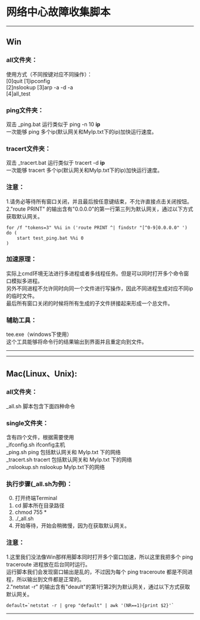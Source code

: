 # 网络中心故障收集脚本

----------------------------------------
## Win
### all文件夹：
使用方式（不同按键对应不同操作）：  
[0]quit    			[1]ipconfig  
[2]nslookup			[3]arp -a -d -a  
[4]all_test

### ping文件夹：
双击	_ping.bat		运行类似于 ping -n 10 **ip**  
一次能够 ping 多个ip(默认网关和MyIp.txt下的ip)加快运行速度。

### tracert文件夹：
双击	_tracert.bat	运行类似于 tracert -d **ip**  
一次能够 tracert 多个ip(默认网关和MyIp.txt下的ip)加快运行速度。

### 注意：
1.请务必等待所有窗口关闭，并且最后按任意键结束，不允许直接点击关闭按钮。  
2."route PRINT" 的输出含有"0.0.0.0"的第一行第三列为默认网关，通过以下方式获取默认网关。
```
for /f "tokens=3" %%i in ('route PRINT ^| findstr "[^0-9]0.0.0.0" ') do (
	start test_ping.bat %%i 0
)
```

### 加速原理：
实际上cmd环境无法进行多进程或者多线程任务。但是可以同时打开多个命令窗口模拟多进程。  
另外不同进程不允许同时向同一个文件进行写操作，因此不同进程生成对应不同ip的临时文件。  
最后所有窗口关闭的时候将所有生成的子文件拼接起来形成一个总文件。

### 辅助工具：
tee.exe（windows下使用）  
这个工具能够将命令行的结果输出到界面并且重定向到文件。

----------------------------------------

----------------------------------------
## Mac(Linux、Unix):
### all文件夹：
_all.sh		脚本包含下面四种命令

### single文件夹：
含有四个文件，根据需要使用  
_ifconfig.sh 	ifconfig主机  
_ping.sh		ping 包括默认网关和 MyIp.txt 下的网络  
_tracert.sh			tracert 包括默认网关和 MyIp.txt 下的网络  
_nslookup.sh 		nslookup MyIp.txt下的网络

### 执行步骤(_all.sh为例)：
0.   打开终端Terminal  
1.   cd 脚本所在目录路径  
2.   chmod 755 *  
3.   ./_all.sh  
4.   开始等待，开始会稍微慢，因为在获取默认网关。

### 注意：
1.这里我们没法像Win那样用脚本同时打开多个窗口加速，所以这里我把多个 ping traceroute 进程放在后台同时运行。  
运行脚本我们会发现窗口输出是乱的，不过因为每个 ping traceroute 都是不同进程，所以输出到文件都是正常的。  
2."netstat -r" 的输出含有"deault"的第1行第2列为默认网关，通过以下方式获取默认网关。
```
default=`netstat -r | grep "default" | awk '(NR==1){print $2}'`
```
----------------------------------------
